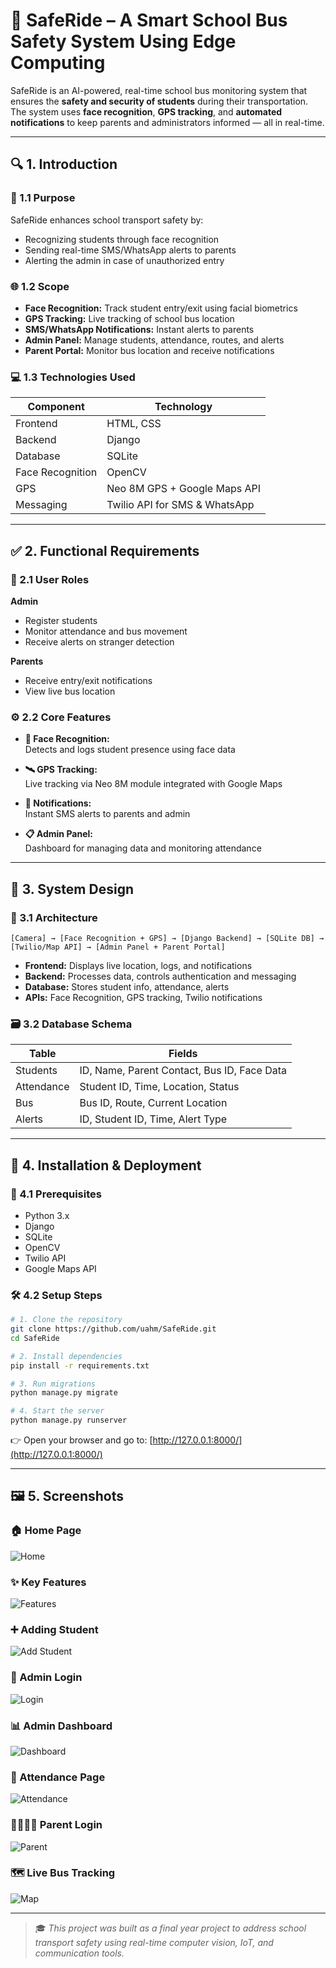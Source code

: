 # 🚌 SafeRide – A Smart School Bus Safety System Using Edge Computing

SafeRide is an AI-powered, real-time school bus monitoring system that ensures the **safety and security of students** during their transportation. The system uses **face recognition**, **GPS tracking**, and **automated notifications** to keep parents and administrators informed — all in real-time.

---

## 🔍 1. Introduction

### 🎯 1.1 Purpose
SafeRide enhances school transport safety by:
- Recognizing students through face recognition
- Sending real-time SMS/WhatsApp alerts to parents
- Alerting the admin in case of unauthorized entry

### 🌐 1.2 Scope
- **Face Recognition:** Track student entry/exit using facial biometrics  
- **GPS Tracking:** Live tracking of school bus location  
- **SMS/WhatsApp Notifications:** Instant alerts to parents  
- **Admin Panel:** Manage students, attendance, routes, and alerts  
- **Parent Portal:** Monitor bus location and receive notifications  

### 💻 1.3 Technologies Used

| Component  | Technology |
|------------|------------|
| Frontend   | HTML, CSS  |
| Backend    | Django     |
| Database   | SQLite     |
| Face Recognition | OpenCV |
| GPS        | Neo 8M GPS + Google Maps API |
| Messaging  | Twilio API for SMS & WhatsApp |

---

## ✅ 2. Functional Requirements

### 👤 2.1 User Roles

**Admin**
- Register students
- Monitor attendance and bus movement
- Receive alerts on stranger detection

**Parents**
- Receive entry/exit notifications
- View live bus location

### ⚙️ 2.2 Core Features

- **🎯 Face Recognition:**  
  Detects and logs student presence using face data

- **🛰️ GPS Tracking:**  
  Live tracking via Neo 8M module integrated with Google Maps

- **📲 Notifications:**  
  Instant SMS alerts to parents and admin

- **📋 Admin Panel:**  
  Dashboard for managing data and monitoring attendance

---

## 🧱 3. System Design

### 🧭 3.1 Architecture

```plaintext
[Camera] → [Face Recognition + GPS] → [Django Backend] → [SQLite DB] → [Twilio/Map API] → [Admin Panel + Parent Portal]
````

* **Frontend:** Displays live location, logs, and notifications
* **Backend:** Processes data, controls authentication and messaging
* **Database:** Stores student info, attendance, alerts
* **APIs:** Face Recognition, GPS tracking, Twilio notifications

### 🗃️ 3.2 Database Schema

| Table      | Fields                                      |
| ---------- | ------------------------------------------- |
| Students   | ID, Name, Parent Contact, Bus ID, Face Data |
| Attendance | Student ID, Time, Location, Status          |
| Bus        | Bus ID, Route, Current Location             |
| Alerts     | ID, Student ID, Time, Alert Type            |

---

## 🚀 4. Installation & Deployment

### 🔧 4.1 Prerequisites

* Python 3.x
* Django
* SQLite
* OpenCV
* Twilio API
* Google Maps API

### 🛠️ 4.2 Setup Steps

```bash
# 1. Clone the repository
git clone https://github.com/uahm/SafeRide.git
cd SafeRide

# 2. Install dependencies
pip install -r requirements.txt

# 3. Run migrations
python manage.py migrate

# 4. Start the server
python manage.py runserver
```

👉 Open your browser and go to: [http://127.0.0.1:8000/](http://127.0.0.1:8000/)

---

## 🖼️ 5. Screenshots

### 🏠 Home Page

![Home](https://github.com/user-attachments/assets/8564da70-bb79-499e-b6b3-55a831f5fdb3)

### ✨ Key Features

![Features](https://github.com/user-attachments/assets/5d0296bb-b865-4ac8-ad3a-6cd2b2a4dfd7)

### ➕ Adding Student

![Add Student](https://github.com/user-attachments/assets/4dd5f830-b515-4a1b-bcb0-e3411fef5a92)

### 🔐 Admin Login

![Login](https://github.com/user-attachments/assets/62ef908b-ea9f-4b94-97eb-9a1b60592c10)

### 📊 Admin Dashboard

![Dashboard](https://github.com/user-attachments/assets/0bbe17ea-6a34-4f5e-a492-31af69f462f1)

### 📅 Attendance Page

![Attendance](https://github.com/user-attachments/assets/32b6ecf6-3935-4cab-b5d0-2201ef296e88)

### 👨‍👩‍👧‍👦 Parent Login

![Parent](https://github.com/user-attachments/assets/5ed81756-354d-4187-8609-9594e8761311)

### 🗺️ Live Bus Tracking

![Map](https://github.com/user-attachments/assets/60270917-5429-499b-8300-80a8c90a0429)

---

> 🎓 *This project was built as a final year project to address school transport safety using real-time computer vision, IoT, and communication tools.*

```
